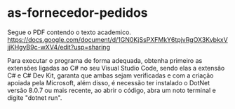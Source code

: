 # as-fornecedor-pedidos
Segue o PDF contendo o texto academico.
https://docs.google.com/document/d/1GN0KjSsPXFMkY6tpjvRgOX3KvbkxVjjKHgyB9c-wXV4/edit?usp=sharing

Para executar o programa de forma adequada, obtenha primeiro as extensões ligadas ao C# no seu Visual Studio Code, sendo elas a extensâo C# e C# Dev Kit, garanta que ambas sejam verificadas e com a criação apoiada pela Microsoft, além disso, é necessão ter instalado o DotNet versão 8.0.7 ou mais recente, ao abrir o código, abra um noto terminal e digite "dotnet run".

